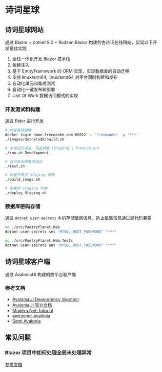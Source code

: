 # 诗词星球

## 诗词星球网站

通过 Blazor + dotnet 9.0 + Radzen.Blazor 构建的古诗词在线网站，实现以下开发最佳实践
1. 全栈一体化开发 Blazor 技术栈
2. 依赖注入
3. 基于 EntityFramework 的 ORM 实现，实现数据库的自动迁移
4. 支持 linux/arm64, linux/amd64 对平台同时构建和发布
5. 自动化单元和集成测试
6. 自动化一键发布和部署
7. Unit Of Work 数据访问模式的实现

### 开发测试和构建

通过 Rider 进行开发

```bash
# 构建基础镜像
docker login home.freemanke.com:60012 -u 'freemanke' -p '***'
./images/dotnetsdk/build.sh

# 本地运行项目，可选参数 [Staging | Production]
./run.sh Development 

# 运行单元和集成测试
./test.sh

# 构建并推送 Staging 镜像
./build_image.sh

# 部署到 Staging 环境
./deploy_Staging.sh
```

### 数据库密码存储

通过 `dotnet user-secrets` 本机存储敏感信息，防止敏感信息通过源代码暴露

```bash
cd ./src/PoetryPlanet.Web
dotnet user-secrets set "MYSQL_ROOT_PASSWORD" "***"

cd ./src/PoetryPlanet.Web.Tests
dotnet user-secrets set "MYSQL_ROOT_PASSWORD" "***"
```

## 诗词星球客户端

通过 AvaloniaUI 构建的跨平台客户端

### 参考文档
- [AvaloniaUI Dependency Injection](https://dev.to/ingvarx/avaloniaui-dependency-injection-4aka)
- [AvaloniaUI 官方文档](https://docs.avaloniaui.net/docs/next/get-started/get-started)
- [Modern.Net-Tutorial](https://github.com/mysteryx93/Modern.Net-Tutorial/blob/main/README.md)
- [awesome-avalonia](https://github.com/AvaloniaCommunity/awesome-avalonia)
- [Semi.Avalonia](https://github.com/irihitech/Semi.Avalonia)

## 常见问题

### Blazor 项目中如何处理全局未处理异常
[参考文档](https://www.telerik.com/blogs/work-unhandled-exceptions-gracefully-blazor-server-dotnet-6-error-boundaries)